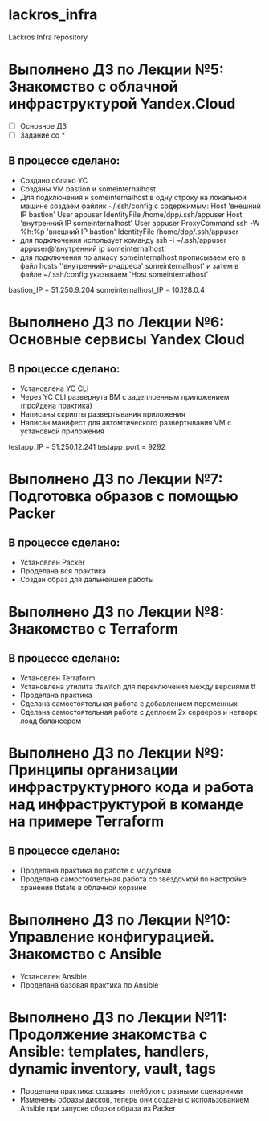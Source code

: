 # lackros_infra
Lackros Infra repository

# Выполнено ДЗ по Лекции №5: Знакомство с облачной инфраструктурой Yandex.Cloud

 - [ ] Основное ДЗ
 - [ ] Задание со *

## В процессе сделано:
 - Создано облако YC
 - Созданы VM bastion и someinternalhost
 - Для подключения к someinternalhost в одну строку на локальной машине создаем файлик ~/.ssh/config с содержимым:
Host 'внешний IP bastion'
  User appuser
  IdentityFile /home/dpp/.ssh/appuser
Host 'внутренний IP someinternalhost'
User appuser
  ProxyCommand ssh -W %h:%p 'внешний IP bastion'
  IdentityFile /home/dpp/.ssh/appuser
 - для подключения использует команду ssh -i ~/.ssh/appuser appuser@'внутренний ip someinternalhost'
 - для подключения по алиасу someinternalhost прописываем его в файл hosts ''внутренний-ip-адресэ' someinternalhost'
и затем в файле ~/.ssh/config указываем 'Host someinternalhost'

bastion_IP = 51.250.9.204
someinternalhost_IP = 10.128.0.4

# Выполнено ДЗ по Лекции №6: Основные сервисы Yandex Cloud

## В процессе сделано:
 - Установлена YC CLI
 - Через YC CLI развернута ВМ с задеплоенным приложением (пройдена практика)
 - Написаны скрипты развертывания приложения
 - Написан манифест для автомтического развертывания VM с установкой приложения

testapp_IP = 51.250.12.241
testapp_port = 9292

# Выполнено ДЗ по Лекции №7: Подготовка образов с помощью Packer

## В процессе сделано:
 - Установлен Packer
 - Проделана вся практика
 - Создан образ для дальнейшей работы


# Выполнено ДЗ по Лекции №8: Знакомство с Terraform

## В процессе сделано:
 - Установлен Terraform
 - Установлена утилита tfswitch для переключения между версиями tf
 - Проделана практика
 - Сделана самостоятельная работа с добавлением переменных
 - Сделана самостоятельная работа с деплоем 2х серверов и нетворк лоад балансером

# Выполнено ДЗ по Лекции №9: Принципы организации инфраструктурного кода и работа над инфраструктурой в команде на примере Terraform

## В процессе сделано:
 - Проделана практика по работе с модулями
 - Проделана самостоятельная работа со звездочкой по настройке хранения tfstate в облачной корзине

# Выполнено ДЗ по Лекции №10: Управление конфигурацией. Знакомство с Ansible
 - Установлен Ansible
 - Проделана базовая практика по Ansible

# Выполнено ДЗ по Лекции №11: Продолжение знакомства с Ansible: templates, handlers, dynamic inventory, vault, tags
 - Проделана практика: созданы плейбуки с разными сценариями
 - Изменены образы дисков, теперь они созданы с использованием Ansible при запуске сборки образа из Packer
